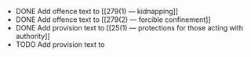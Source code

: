 - DONE Add offence text to [[279(1) — kidnapping]]
- DONE Add offence text to [[279(2) — forcible confinement]]
- DONE Add provision text to [[25(1) — protections for those acting with authority]]
- TODO Add provision text to